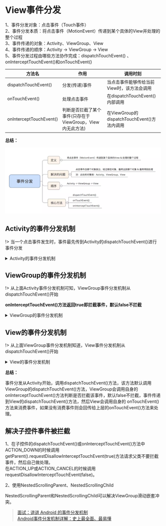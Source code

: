 # View事件分发

1、事件分发对象：点击事件（Touch事件）  
2、事件分发本质：将点击事件（MotionEvent）传递到某个具体的View并处理的整个过程  
3、事件传递的对象：Activity、ViewGroup、View  
4、事件传递的顺序：Activity -> ViewGroup -> View  
5、事件分发过程由哪些方法协作完成：dispatchTouchEvent() 、onInterceptTouchEvent()和onTouchEvent()  

|  方法名  |  作用  |  调用时刻  |
|  ---  |  ---  |  ---  |
|  dispatchTouchEvent()  |  分发(传递)事件  |  当点击事件能够传给当前View时，该方法会调用  |
|  onTouchEvent()  |  处理点击事件  |  在dispatchTouchEvent()内部调用  |
|  onInterceptTouchEvent()  |  判断是否拦截了某个事件(只存在于ViewGroup，View内无此方法)  |  在ViewGroup的dispatchTouchEvent()方法内调用  |

**总结：**

![总结](../image/shijianfenfa.webp)

## Activity的事件分发机制

!> 当一个点击事件发生时，事件最先传到Activity的dispatchTouchEvent()进行事件分发

<details><summary>Activity的事件分发机制</summary>

![Activity的事件分发机制](../image/activity_shijianfenfa.webp)

</details>

## ViewGroup的事件分发机制

!> 从上面Activity事件分发机制可知，ViewGroup事件分发机制从dispatchTouchEvent()开始

**onInterceptTouchEvent()方法返回true即拦截事件，默认false不拦截**

<details><summary>ViewGroup的事件分发机制</summary>

![Activity的事件分发机制](../image/viewgroup_shijianfenfa.webp)

</details>

## View的事件分发机制

!> 从上面ViewGroup事件分发机制知道，View事件分发机制从dispatchTouchEvent()开始

<details><summary>View的事件分发机制</summary>

![Activity的事件分发机制](../image/view_shijianfenfa.webp)

</details>

**总结：**

事件分发从Activity开始，调用dispatchTouchEvent()方法，该方法默认调用ViewGroup的dispatchTouchEvent()方法，ViewGroup会调用自身的
onInterceptTouchEvent()方法判断是否拦截该事件，默认false不拦截，事件传递到View的dispatchTouchEvent()方法，然后View会调用自身的
onTouchEvent()方法来消费事件，如果没有消费事件则会回传给上层的onTouchEvent()方法来处理。

## 解决子控件事件被拦截

1、在子控件的dispatchTouchEvent()或onInterceptTouchEvent()方法中ACTION_DOWN的时候调用<span class="font-red">getParent().requestDisallowInterceptTouchEvent(true)</span>方法请求父类不要拦截事件，然后自己做处理。  
在ACTION_UP或ACTION_CANCEL的时候调用<span class="font-red">requestDisallowInterceptTouchEvent(false)。</span>

2、使用<span class="font-red">NestedScrollingParent、NestedScrollingChild</span>

NestedScrollingParent和NestedScrollingChild可以解决ViewGroup滑动嵌套冲突。

> [面试：讲讲 Android 的事件分发机制](https://www.jianshu.com/p/d3758eef1f72)  
> [Android事件分发机制详解：史上最全面、最易懂](https://www.jianshu.com/p/38015afcdb58)